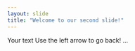 ```yaml
---
layout: slide
title: "Welcome to our second slide!"
---
```

Your text
Use the left arrow to go back!
...
